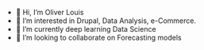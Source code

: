 - 👋 Hi, I’m Oliver Louis
- 👀 I’m interested in Drupal, Data Analysis, e-Commerce. 
- 🌱 I’m currently deep learning Data Science
- 💞️ I’m looking to collaborate on Forecasting models

<!---
ollyness/ollyness is a ✨ special ✨ repository because its `README.md` (this file) appears on your GitHub profile.
You can click the Preview link to take a look at your changes.
--->

